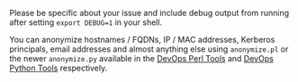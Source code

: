 Please be specific about your issue and include debug output from running after setting ```export DEBUG=1``` in your shell.

You can anonymize hostnames / FQDNs, IP / MAC addresses, Kerberos principals, email addresses and almost anything else using `anonymize.pl` or the newer `anonymize.py` available in the [DevOps Perl Tools](https://github.com/HariSekhon/DevOps-Perl-tools) and [DevOps Python Tools](https://github.com/HariSekhon/DevOps-Python-tools) respectively.
